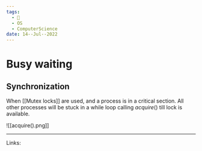 ```yaml
---
tags:
  - 🌱
  - OS
  - ComputerScience 
date: 14--Jul--2022
---
```


# Busy waiting

## Synchronization

When [[Mutex locks]] are used, and a process is in a critical section. All other processes will be stuck in a while loop calling $acquire()$ till lock is available.

![[acquire().png]]


---
Links: 